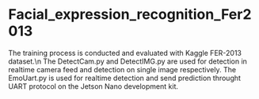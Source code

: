 # Facial_expression_recognition_Fer2013
The training process is conducted and evaluated with Kaggle FER-2013 dataset.\n
The DetectCam.py and DetectIMG.py are used for detection in realtime camera feed and detection on single image respectively.
The EmoUart.py is used for realtime detection and send prediction throught UART protocol on the Jetson Nano development kit.
